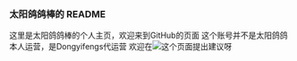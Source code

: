 ### 太阳鸽鸽棒的 README

这里是太阳鸽鸽棒的个人主页，欢迎来到GitHub的页面
这个账号并不是太阳鸽鸽本人运营，是Dongyifengs代运营
欢迎在![这个页面](github.com/taiyanggegebang/taiyanggegebang.github.io)提出建议呀
